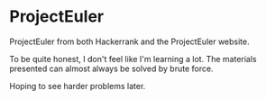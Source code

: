 # ProjectEuler

ProjectEuler from both Hackerrank and the ProjectEuler website.

To be quite honest, I don't feel like I'm learning a lot. The materials presented can almost always be solved by brute force.

Hoping to see harder problems later.
